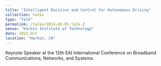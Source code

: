 ```yaml
---
title: "Intelligent Decision and Control for Autonomous Driving"
collection: talks
type: "Talk"
permalink: /talks/2014-02-01-talk-2
venue: "Harbin Institute of Technology"
date: 2021.Oct
location: "Harbin, CN"
---
```


Keynote Speaker at the 12th EAI International Conference on Broadband Communications, Networks, and Systems.
